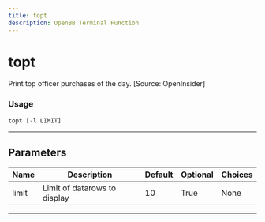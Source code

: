 ```yaml
---
title: topt
description: OpenBB Terminal Function
---
```


# topt

Print top officer purchases of the day. [Source: OpenInsider]

### Usage

```python
topt [-l LIMIT]
```

---

## Parameters

| Name | Description | Default | Optional | Choices |
| ---- | ----------- | ------- | -------- | ------- |
| limit | Limit of datarows to display | 10 | True | None |

---
